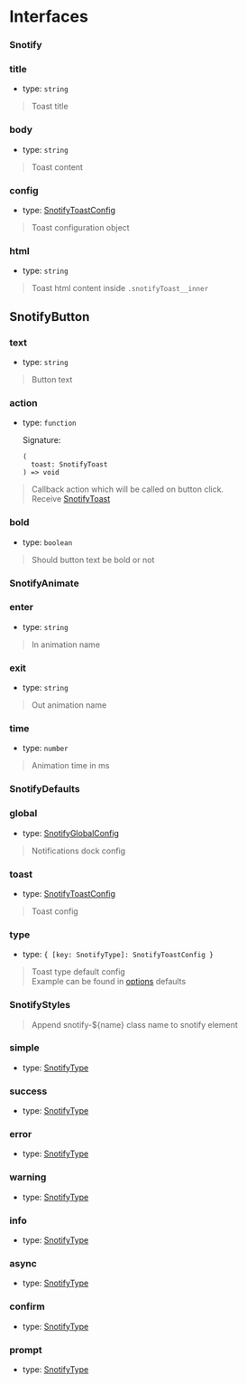 # Interfaces


### Snotify

### title
- type: `string`  
> Toast title

### body
- type: `string`  
> Toast content

### config
- type: [SnotifyToastConfig](options.md/#snotifytoastconfig)  
> Toast configuration object

### html
- type: `string`  
> Toast html content inside `.snotifyToast__inner`


## SnotifyButton

### text
- type: `string`   
> Button text

### action
- type: `function` 
  
  Signature:
  
    ```
    (
      toast: SnotifyToast
    ) => void
    ```
   
> Callback action which will be called on button click.  
> Receive [SnotifyToast](model.md#snotifytoast)

### bold
- type: `boolean`  
> Should button text be bold or not


### SnotifyAnimate

### enter
- type: `string`  
> In animation name

### exit
- type: `string`  
> Out animation name

### time
- type: `number`   
> Animation time in ms


### SnotifyDefaults

### global
- type: [SnotifyGlobalConfig](options.md#snotifyglobalconfig)
> Notifications dock config

### toast
- type: [SnotifyToastConfig](options.md/#snotifytoastconfig)
> Toast config

### type
- type: `{ [key: SnotifyType]: SnotifyToastConfig }`
> Toast type default config  
> Example can be found in [options](options.md#setting-default-configuration) defaults


### SnotifyStyles
> Append snotify-${name} class name to snotify element

### simple
- type: [SnotifyType](types.md#snotifytype)

### success
- type: [SnotifyType](types.md#snotifytype)

### error
- type: [SnotifyType](types.md#snotifytype)

### warning
- type: [SnotifyType](types.md#snotifytype)

### info
- type: [SnotifyType](types.md#snotifytype)

### async
- type: [SnotifyType](types.md#snotifytype)

### confirm
- type: [SnotifyType](types.md#snotifytype)

### prompt
- type: [SnotifyType](types.md#snotifytype)


